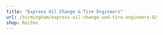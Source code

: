 ```yaml
---
title: "Express Oil Change & Tire Engineers"
url: /birmingham/express-oil-change-und-tire-engineers-8/
shop: Reifen
---
```

